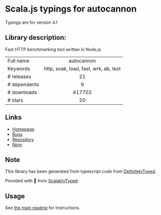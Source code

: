 
# Scala.js typings for autocannon

Typings are for version 4.1

## Library description:
Fast HTTP benchmarking tool written in Node.js

|                    |                 |
| ------------------ | :-------------: |
| Full name          | autocannon |
| Keywords           | http, soak, load, fast, wrk, ab, test |
| # releases         | 21 |
| # dependents       | 9 |
| # downloads        | 417702 |
| # stars            | 20 |

## Links
- [Homepage](https://github.com/mcollina/autocannon#readme)
- [Bugs](https://github.com/mcollina/autocannon/issues)
- [Repository](https://github.com/mcollina/autocannon)
- [Npm](https://www.npmjs.com/package/autocannon)
    


## Note
This library has been generated from typescript code from [DefinitelyTyped](https://definitelytyped.org).

Provided with :purple_heart: from [ScalablyTyped](https://github.com/oyvindberg/ScalablyTyped)

## Usage
See [the main readme](../../readme.md) for instructions.



